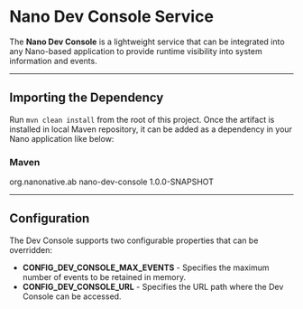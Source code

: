 # Nano Dev Console Service

The **Nano Dev Console** is a lightweight service that can be integrated into any Nano-based application to provide runtime visibility into system information and events.

---

## Importing the Dependency

Run `mvn clean install` from the root of this project. Once the artifact is installed in local Maven repository, it can be added as a dependency in your Nano application like below:
### Maven
<dependency>
    <groupId>org.nanonative.ab</groupId>
    <artifactId>nano-dev-console</artifactId>
    <version>1.0.0-SNAPSHOT</version>
</dependency>

---

## Configuration

The Dev Console supports two configurable properties that can be overridden:

- **CONFIG_DEV_CONSOLE_MAX_EVENTS** - Specifies the maximum number of events to be retained in memory.
- **CONFIG_DEV_CONSOLE_URL** - Specifies the URL path where the Dev Console can be accessed.
